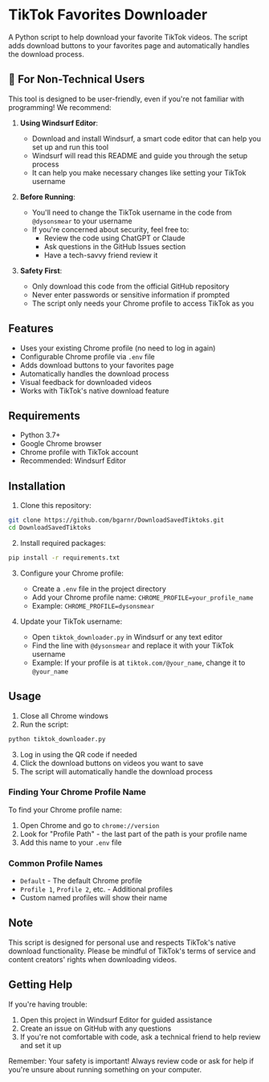 # TikTok Favorites Downloader

A Python script to help download your favorite TikTok videos. The script adds download buttons to your favorites page and automatically handles the download process.

## 👋 For Non-Technical Users

This tool is designed to be user-friendly, even if you're not familiar with programming! We recommend:

1. **Using Windsurf Editor**: 
   - Download and install Windsurf, a smart code editor that can help you set up and run this tool
   - Windsurf will read this README and guide you through the setup process
   - It can help you make necessary changes like setting your TikTok username

2. **Before Running**:
   - You'll need to change the TikTok username in the code from `@dysonsmear` to your username
   - If you're concerned about security, feel free to:
     - Review the code using ChatGPT or Claude
     - Ask questions in the GitHub Issues section
     - Have a tech-savvy friend review it

3. **Safety First**:
   - Only download this code from the official GitHub repository
   - Never enter passwords or sensitive information if prompted
   - The script only needs your Chrome profile to access TikTok as you

## Features

- Uses your existing Chrome profile (no need to log in again)
- Configurable Chrome profile via `.env` file
- Adds download buttons to your favorites page
- Automatically handles the download process
- Visual feedback for downloaded videos
- Works with TikTok's native download feature

## Requirements

- Python 3.7+
- Google Chrome browser
- Chrome profile with TikTok account
- Recommended: Windsurf Editor

## Installation

1. Clone this repository:
```bash
git clone https://github.com/bgarnr/DownloadSavedTiktoks.git
cd DownloadSavedTiktoks
```

2. Install required packages:
```bash
pip install -r requirements.txt
```

3. Configure your Chrome profile:
   - Create a `.env` file in the project directory
   - Add your Chrome profile name: `CHROME_PROFILE=your_profile_name`
   - Example: `CHROME_PROFILE=dysonsmear`

4. Update your TikTok username:
   - Open `tiktok_downloader.py` in Windsurf or any text editor
   - Find the line with `@dysonsmear` and replace it with your TikTok username
   - Example: If your profile is at `tiktok.com/@your_name`, change it to `@your_name`

## Usage

1. Close all Chrome windows
2. Run the script:
```bash
python tiktok_downloader.py
```
3. Log in using the QR code if needed
4. Click the download buttons on videos you want to save
5. The script will automatically handle the download process

### Finding Your Chrome Profile Name

To find your Chrome profile name:

1. Open Chrome and go to `chrome://version`
2. Look for "Profile Path" - the last part of the path is your profile name
3. Add this name to your `.env` file

### Common Profile Names

- `Default` - The default Chrome profile
- `Profile 1`, `Profile 2`, etc. - Additional profiles
- Custom named profiles will show their name

## Note

This script is designed for personal use and respects TikTok's native download functionality. Please be mindful of TikTok's terms of service and content creators' rights when downloading videos.

## Getting Help

If you're having trouble:
1. Open this project in Windsurf Editor for guided assistance
2. Create an issue on GitHub with any questions
3. If you're not comfortable with code, ask a technical friend to help review and set it up

Remember: Your safety is important! Always review code or ask for help if you're unsure about running something on your computer.
